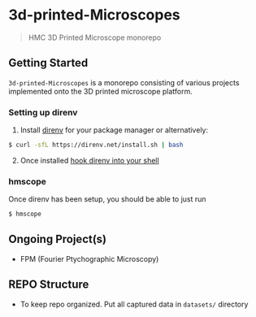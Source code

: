 # 3d-printed-Microscopes

> HMC 3D Printed Microscope monorepo

## Getting Started

`3d-printed-Microscopes` is a monorepo consisting of various projects
implemented onto the 3D printed microscope platform.

### Setting up direnv

1. Install [direnv] for your package manager or alternatively:
```sh
$ curl -sfL https://direnv.net/install.sh | bash
```
2. Once installed [hook direnv into your shell]

### hmscope

Once direnv has been setup, you should be able to just run

```sh
$ hmscope
```

## Ongoing Project(s)

* FPM (Fourier Ptychographic Microscopy)

## REPO Structure

* To keep repo organized. Put all captured data in `datasets/` directory

[direnv]: https://direnv.net/
[hook direnv into your shell]: https://direnv.net/docs/hook.html
